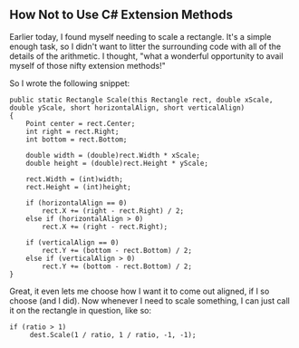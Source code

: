 
## How Not to Use C# Extension Methods ##

Earlier today, I found myself needing to scale a rectangle. 
It's a simple enough task, so I didn't want to litter the surrounding code
with all of the details of the arithmetic. I thought, "what a wonderful 
opportunity to avail myself of those nifty extension methods!"

So I wrote the following snippet:

    public static Rectangle Scale(this Rectangle rect, double xScale, double yScale, short horizontalAlign, short verticalAlign)
    {
        Point center = rect.Center;
        int right = rect.Right;
        int bottom = rect.Bottom;
       
        double width = (double)rect.Width * xScale;
        double height = (double)rect.Height * yScale;
       
        rect.Width = (int)width;
        rect.Height = (int)height;
       
        if (horizontalAlign == 0)
            rect.X += (right - rect.Right) / 2;
        else if (horizontalAlign > 0)
            rect.X += (right - rect.Right);
       
        if (verticalAlign == 0)
            rect.Y += (bottom - rect.Bottom) / 2;
        else if (verticalAlign > 0)
            rect.Y += (bottom - rect.Bottom) / 2;
    }

Great, it even lets me choose how I want it to come out aligned, 
if I so choose (and I did). 
Now whenever I need to scale something, I can just call it on the 
rectangle in question, like so:

    if (ratio > 1)
         dest.Scale(1 / ratio, 1 / ratio, -1, -1);
		 
